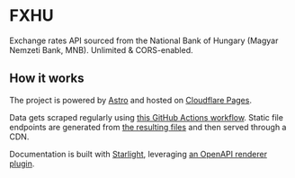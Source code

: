 # FXHU

Exchange rates API sourced from the National Bank of Hungary (Magyar Nemzeti Bank, MNB). Unlimited & CORS-enabled.

## How it works

The project is powered by [Astro](https://astro.build/) and hosted on [Cloudflare Pages](https://pages.cloudflare.com/).

Data gets scraped regularly using [this GitHub Actions workflow](./.github/workflows/scraper.yaml). Static file endpoints are generated from [the resulting files](./src/content/tickers/) and then served through a CDN.

Documentation is built with [Starlight](https://starlight.astro.build/), leveraging [an OpenAPI renderer plugin](https://github.com/HiDeoo/starlight-openapi).
